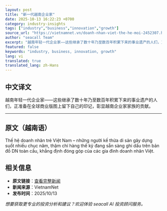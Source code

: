 ```yaml
---
layout: post
title: "新一代越南企业家"
date: 2025-10-13 16:22:23 +0700
category: industry-insights
tags: ["industry","business","innovation","growth"]
source_url: "https://vietnamnet.vn/doanh-nhan-viet-the-he-moi-2452307.html"
author: "seacall Team"
excerpt: "越南年轻一代企业家——这些继承了数十年乃至数百年积累下来的事业遗产的人们，正准备在全球商业版图上留下自己的印记，彰显越南企业家家族的贡献。..."
featured: false
keywords: "industry, business, innovation, growth"
lang: vi
translated: true
translated_lang: zh-Hans
---
```


## 中文译文

越南年轻一代企业家——这些继承了数十年乃至数百年积累下来的事业遗产的人们，正准备在全球商业版图上留下自己的印记，彰显越南企业家家族的贡献。

---

## 原文（越南语）

Thế hệ doanh nhân trẻ Việt Nam – những người kế thừa di sản gây dựng suốt nhiều chục năm, thậm chí hàng thế kỷ đang sẵn sàng ghi dấu trên bản đồ DN toàn cầu, khẳng định đóng góp của các gia đình doanh nhân Việt.

## 相关信息

- **原文链接**：[查看完整新闻](https://vietnamnet.vn/doanh-nhan-viet-the-he-moi-2452307.html)
- **新闻来源**：VietnamNet
- **发布时间**：2025/10/13

*想要获取更专业的投资分析和建议？欢迎体验 seacall AI 投资顾问服务。*